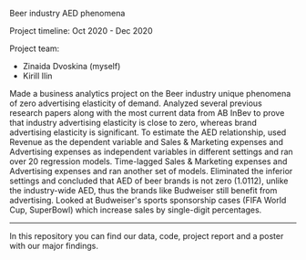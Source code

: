 Beer industry AED phenomena

Project timeline: Oct 2020 - Dec 2020

Project team:
- Zinaida Dvoskina (myself)
- Kirill Ilin

Made a business analytics project on the Beer industry unique phenomena of zero advertising elasticity of demand.
Analyzed several previous research papers along with the most current data from AB InBev to prove that industry advertising elasticity is close to zero, whereas brand advertising elasticity is significant.
To estimate the AED relationship, used Revenue as the dependent variable and Sales & Marketing expenses and Advertising expenses as independent variables in different settings and ran over 20 regression models. Time-lagged Sales & Marketing expenses and Advertising expenses and ran another set of models. Eliminated the inferior settings and concluded that AED of beer brands is not zero (1.0112), unlike the industry-wide AED, thus the brands like Budweiser still benefit from advertising.
Looked at Budweiser's sports sponsorship cases (FIFA World Cup, SuperBowl) which increase sales by single-digit percentages.

__________________________________

In this repository you can find our data, code, project report and a poster with our major findings.


